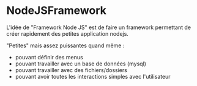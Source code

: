 # NodeJSFramework

L'idée de "Framework Node JS" est de faire un framework permettant de créer rapidement des petites application nodejs.

"Petites" mais assez puissantes quand même :

* pouvant définir des menus
* pouvant travailler avec un base de données (mysql)
* pouvant travailler avec des fichiers/dossiers
* pouvant avoir toutes les interactions simples avec l'utilisateur

